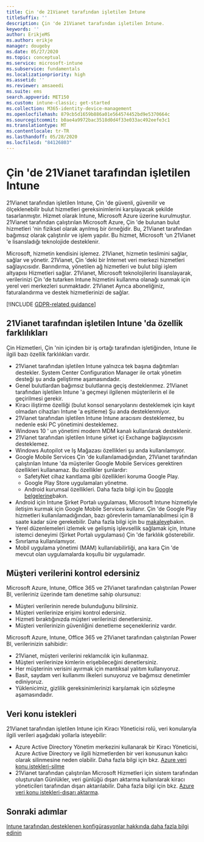 ```yaml
---
title: Çin 'de 21Vianet tarafından işletilen Intune
titleSuffix: ''
description: Çin 'de 21Vianet tarafından işletilen Intune.
keywords: ''
author: ErikjeMS
ms.author: erikje
manager: dougeby
ms.date: 05/27/2020
ms.topic: conceptual
ms.service: microsoft-intune
ms.subservice: fundamentals
ms.localizationpriority: high
ms.assetid: ''
ms.reviewer: amsaeedi
ms.suite: ems
search.appverid: MET150
ms.custom: intune-classic; get-started
ms.collection: M365-identity-device-management
ms.openlocfilehash: 879cb5d1659b886a01e564574452bd9e5370664c
ms.sourcegitcommit: b0ae4a9972bac3518d0d4f33e033ac492eefe3c1
ms.translationtype: MT
ms.contentlocale: tr-TR
ms.lasthandoff: 05/28/2020
ms.locfileid: "84126803"
---
```

# <a name="intune-operated-by-21vianet-in-china"></a>Çin 'de 21Vianet tarafından işletilen Intune  

21Vianet tarafından işletilen Intune, Çin 'de güvenli, güvenilir ve ölçeklenebilir bulut hizmetleri gereksinimlerini karşılayacak şekilde tasarlanmıştır. Hizmet olarak Intune, Microsoft Azure üzerine kurulmuştur. 21Vianet tarafından çalıştırılan Microsoft Azure, Çin 'de bulunan bulut hizmetleri 'nin fiziksel olarak ayrılmış bir örneğidir. Bu, 21Vianet tarafından bağımsız olarak çalıştırılır ve işlem yapılır. Bu hizmet, Microsoft 'un 21Vianet 'e lisansladığı teknolojide desteklenir.

Microsoft, hizmetin kendisini işlemez. 21Vianet, hizmetin teslimini sağlar, sağlar ve yönetir. 21Vianet, Çin 'deki bir Internet veri merkezi hizmetleri sağlayıcısıdır. Barındırma, yönetilen ağ hizmetleri ve bulut bilgi işlem altyapısı Hizmetleri sağlar. 21Vianet, Microsoft teknolojilerini lisanslayarak, verilerinizi Çin 'de tutarken Intune hizmetini kullanma olanağı sunmak için yerel veri merkezleri sunmaktadır. 21Vianet Ayrıca aboneliğiniz, faturalandırma ve destek hizmetlerinizi de sağlar.

[!INCLUDE [GDPR-related guidance](../includes/gdpr-dsr-and-stp-note.md)]

## <a name="feature-differences-in-intune-operated-by-21vianet"></a>21Vianet tarafından işletilen Intune 'da özellik farklılıkları

Çin Hizmetleri, Çin 'nin içinden bir iş ortağı tarafından işletiğinden, Intune ile ilgili bazı özellik farklılıkları vardır. 

- 21Vianet tarafından işletilen Intune yalnızca tek başına dağıtımları destekler. System Center Configuration Manager ile ortak yönetim desteği şu anda geliştirme aşamasındadır.
- Genel bulutlardan bağımsız bulutlarına geçiş desteklenmez. 21Vianet tarafından işletilen Intune 'a geçmeyi ilgilenen müşterilerin el ile geçirilmesi gerekir.
- Kiracı iliştirme özelliği (bulut konsol senaryolarını desteklemek için kayıt olmadan cihazları Intune 'a eşitleme) Şu anda desteklenmiyor.
- 21Vianet tarafından işletilen Intune Intune aracısını desteklemez, bu nedenle eski PC yönetimini desteklemez.
- Windows 10 ' un yönetimi modern MDM kanalı kullanılarak desteklenir.
- 21Vianet tarafından işletilen Intune şirket içi Exchange bağlayıcısını desteklemez.
- Windows Autopilot ve Iş Mağazası özellikleri şu anda kullanılamıyor.
- Google Mobile Services Çin 'de kullanılamadığından, 21Vianet tarafından çalıştırılan Intune 'da müşteriler Google Mobile Services gerektiren özellikleri kullanamaz. Bu özellikler şunlardır:
  - SafetyNet cihaz kanıtlama gibi özellikleri koruma Google Play.
  - Google Play Store uygulamaları yönetme.
  - Android kurumsal özellikleri. Daha fazla bilgi için bu [Google belgelerine](https://support.google.com/work/android/answer/6270910?hl=en)bakın.
- Android için Intune Şirket Portalı uygulaması, Microsoft Intune hizmetiyle iletişim kurmak için Google Mobile Services kullanır. Çin 'de Google Play hizmetleri kullanılamadığından, bazı görevlerin tamamlanabilmesi için 8 saate kadar süre gerekebilir. Daha fazla bilgi için bu [makaleye](https://docs.microsoft.com/mem/intune/apps/manage-without-gms#limitations-of-intune-device-administrator-management-when-gms-is-unavailable)bakın. 
- Yerel düzenlemeleri izlemek ve gelişmiş işlevsellik sağlamak için, Intune istemci deneyimi (Şirket Portalı uygulaması) Çin 'de farklılık gösterebilir.
- Sınırlama kullanılamıyor.
- Mobil uygulama yönetimi (MAM) kullanılabilirliği, ana kara Çin 'de mevcut olan uygulamalarda koşullu bir uygulamadır.

## <a name="you-control-customer-data"></a>Müşteri verilerini kontrol edersiniz

Microsoft Azure, Intune, Office 365 ve 21Vianet tarafından çalıştırılan Power BI, verileriniz üzerinde tam denetime sahip olursunuz:
- Müşteri verilerinin nerede bulunduğunu bilirsiniz.
- Müşteri verilerinize erişimi kontrol edersiniz.
- Hizmeti bıraktığınızda müşteri verilerinizi denetlersiniz.
- Müşteri verilerinizin güvenliğini denetleme seçenekleriniz vardır.

Microsoft Azure, Intune, Office 365 ve 21Vianet tarafından çalıştırılan Power BI, verilerinizin sahibidir:
- 21Vianet, müşteri verilerini reklamcılık için kullanmaz.
- Müşteri verilerinize kimlerin erişebileceğini denetlersiniz.
- Her müşterinin verisini ayırmak için mantıksal yalıtım kullanıyoruz.
- Basit, saydam veri kullanımı ilkeleri sunuyoruz ve bağımsız denetimler ediniyoruz.
- Yüklenicimiz, gizlilik gereksinimlerinizi karşılamak için sözleşme aşamasındadır.

## <a name="data-subject-requests"></a>Veri konu istekleri

21Vianet tarafından işletilen Intune için Kiracı Yöneticisi rolü, veri konularıyla ilgili verileri aşağıdaki yollarla isteyebilir:

- Azure Active Directory Yönetim merkezini kullanarak bir Kiracı Yöneticisi, Azure Active Directory ve ilgili hizmetlerden bir veri konusunun kalıcı olarak silinmesine neden olabilir. Daha fazla bilgi için bkz. [Azure veri konu istekleri-silme](https://docs.microsoft.com/microsoft-365/compliance/gdpr-dsr-azure?view=o365-worldwide#step-5-delete)
- 21Vianet tarafından çalıştırılan Microsoft Hizmetleri için sistem tarafından oluşturulan Günlükler, veri günlüğü dışarı aktarma kullanılarak kiracı yöneticileri tarafından dışarı aktarılabilir. Daha fazla bilgi için bkz. [Azure veri konu istekleri-dışarı aktarma](https://docs.microsoft.com/microsoft-365/compliance/gdpr-dsr-azure?view=o365-worldwide#step-6-export).

## <a name="next-steps"></a>Sonraki adımlar

[Intune tarafından desteklenen konfigürasyonlar hakkında daha fazla bilgi edinin](supported-devices-browsers.md)